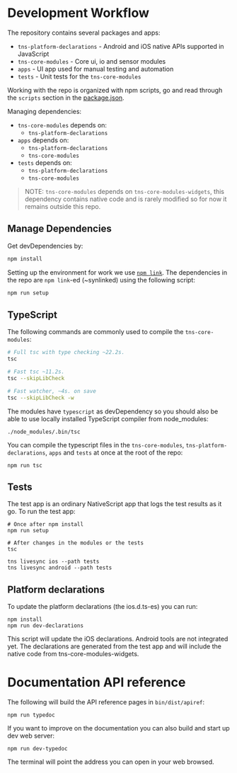 Development Workflow
====================

The repository contains several packages and apps:
 - `tns-platform-declarations` - Android and iOS native APIs supported in JavaScript
 - `tns-core-modules` - Core ui, io and sensor modules
 - `apps` - UI app used for manual testing and automation
 - `tests` - Unit tests for the `tns-core-modules`

Working with the repo is organized with npm scripts,
go and read through the `scripts` section in the [package.json](./package.json).

Managing dependencies:
 - `tns-core-modules` depends on:
    - `tns-platform-declarations`
 - `apps` depends on:
    - `tns-platform-declarations`
    - `tns-core-modules`
 - `tests` depends on:
    - `tns-platform-declarations`
    - `tns-core-modules`

> NOTE: `tns-core-modules` depends on `tns-core-modules-widgets`,
this dependency contains native code and is rarely modified so for now it remains outside this repo.

## Manage Dependencies
Get devDependencies by:
```bash
npm install
```

Setting up the environment for work we use [`npm link`](https://docs.npmjs.com/cli/link).
The dependencies in the repo are `npm link`-ed (~synlinked) using the following script:
```bash
npm run setup
```

## TypeScript
The following commands are commonly used to compile the `tns-core-modules`:
```bash
# Full tsc with type checking ~22.2s.
tsc

# Fast tsc ~11.2s.
tsc --skipLibCheck

# Fast watcher, ~4s. on save
tsc --skipLibCheck -w
```

The modules have `typescript` as devDependency so you should also be able to use locally installed TypeScript compiler from node_modules:
```
./node_modules/.bin/tsc
```

You can compile the typescript files in the `tns-core-modules`, `tns-platform-declarations`, `apps` and `tests` at once at the root of the repo:
```
npm run tsc
```

## Tests
The test app is an ordinary NativeScript app that logs the test results as it go.
To run the test app:
```
# Once after npm install
npm run setup

# After changes in the modules or the tests
tsc

tns livesync ios --path tests
tns livesync android --path tests
```

## Platform declarations
To update the platform declarations (the ios.d.ts-es) you can run:
```
npm install
npm run dev-declarations
```
This script will update the iOS declarations. Android tools are not integrated yet.
The declarations are generated from the test app and will include the native code from tns-core-modules-widgets.

# Documentation API reference
The following will build the API reference pages in `bin/dist/apiref`:
```
npm run typedoc
```
If you want to improve on the documentation you can also build and start up dev web server:
```
npm run dev-typedoc
```
The terminal will point the address you can open in your web browsed.
